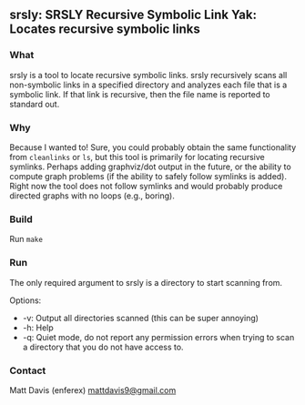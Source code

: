 ## srsly: SRSLY Recursive Symbolic Link Yak: Locates recursive symbolic links

### What
srsly is a tool to locate recursive symbolic links.  srsly recursively scans
all non-symbolic links in a specified directory and analyzes each file that is
a symbolic link.  If that link is recursive, then the file name is reported to
standard out.


### Why
Because I wanted to!  Sure, you could probably obtain the same functionality
from `cleanlinks` or `ls`, but this tool is primarily for locating recursive
symlinks.  Perhaps adding graphviz/dot output in the future, or the ability to
compute graph problems (if the ability to safely follow symlinks is added).
Right now the tool does not follow symlinks and would probably produce directed
graphs with no loops (e.g., boring).

### Build
Run `make`

### Run
The only required argument to srsly is a directory to start scanning from.

Options:
   * -v: Output all directories scanned (this can be super annoying)
   * -h: Help
   * -q: Quiet mode, do not report any permission errors when trying to scan a
   directory that you do not have access to.

### Contact
Matt Davis (enferex)
mattdavis9@gmail.com
